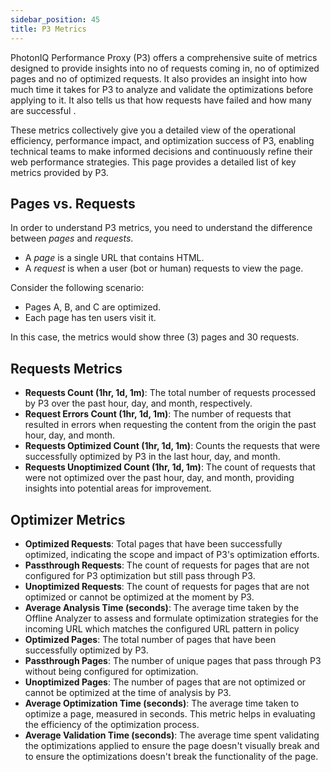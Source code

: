 ```yaml
---
sidebar_position: 45
title: P3 Metrics
---
```


PhotonIQ Performance Proxy (P3) offers a comprehensive suite of metrics designed to provide insights into no of requests coming in, no of optimized pages and no of optimized requests. It also provides an insight into how much time it takes for P3 to analyze and validate the optimizations before applying to it. It also tells us that how requests have failed and how many are successful . 

These metrics collectively give you a detailed view of the operational efficiency, performance impact, and optimization success of P3, enabling technical teams to make informed decisions and continuously refine their web performance strategies. This page provides a detailed list of key metrics provided by P3.

## Pages vs. Requests

In order to understand P3 metrics, you need to understand the difference between _pages_ and _requests_.

- A _page_ is a single URL that contains HTML.
- A _request_ is when a user (bot or human) requests to view the page.

Consider the following scenario:

- Pages A, B, and C are optimized.
- Each page has ten users visit it.

In this case, the metrics would show three (3) pages and 30 requests.

## Requests Metrics

- **Requests Count (1hr, 1d, 1m)**: The total number of requests processed by P3 over the past hour, day, and month, respectively.
- **Request Errors Count (1hr, 1d, 1m)**: The number of requests that resulted in errors when requesting the content from the origin the past hour, day, and month.
- **Requests Optimized Count (1hr, 1d, 1m)**: Counts the requests that were successfully optimized by P3 in the last hour, day, and month.
- **Requests Unoptimized Count (1hr, 1d, 1m)**: The count of requests that were not optimized over the past hour, day, and month, providing insights into potential areas for improvement.

## Optimizer Metrics

- **Optimized Requests**: Total pages that have been successfully optimized, indicating the scope and impact of P3's optimization efforts.
- **Passthrough Requests**: The count of requests for pages that are not configured for P3 optimization but still pass through P3.
- **Unoptimized Requests**: The count of requests for pages that are not optimized or cannot be optimized at the moment by P3.
- **Average Analysis Time (seconds)**: The average time taken by the Offline Analyzer to assess and formulate optimization strategies for the incoming URL which matches the configured URL pattern in policy
- **Optimized Pages**: The total number of pages that have been successfully optimized by P3.
- **Passthrough Pages**: The number of unique pages that pass through P3 without being configured for optimization.
- **Unoptimized Pages**: The number of pages that are not optimized or cannot be optimized at the time of analysis by P3.
- **Average Optimization Time (seconds)**: The average time taken to optimize a page, measured in seconds. This metric helps in evaluating the efficiency of the optimization process.
- **Average Validation Time (seconds)**: The average time spent validating the optimizations applied to ensure the page doesn't visually break and to ensure the optimizations doesn't break the functionality of the page.
